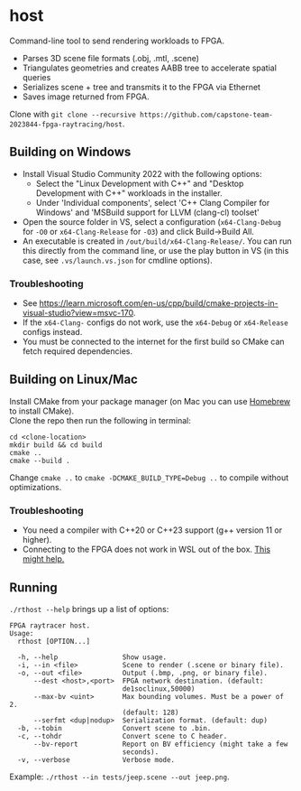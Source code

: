 # host
Command-line tool to send rendering workloads to FPGA.

- Parses 3D scene file formats (.obj, .mtl, .scene)
- Triangulates geometries and creates AABB tree to accelerate spatial queries
- Serializes scene + tree and transmits it to the FPGA via Ethernet
- Saves image returned from FPGA.

Clone with `git clone --recursive https://github.com/capstone-team-2023844-fpga-raytracing/host`.  

## Building on Windows
- Install Visual Studio Community 2022 with the following options:
  - Select the "Linux Development with C++" and "Desktop Development with C++" workloads in the installer.
  - Under 'Individual components', select 'C++ Clang Compiler for Windows' and 'MSBuild support for LLVM (clang-cl) toolset'
- Open the source folder in VS, select a configuration (`x64-Clang-Debug` for `-O0` or `x64-Clang-Release` for `-O3`) and click Build->Build All.
- An executable is created in `/out/build/x64-Clang-Release/`. You can run this directly from the command line, or use the play button in VS (in this case, see `.vs/launch.vs.json` for cmdline options).

### Troubleshooting
- See https://learn.microsoft.com/en-us/cpp/build/cmake-projects-in-visual-studio?view=msvc-170.
- If the `x64-Clang-` configs do not work, use the `x64-Debug` or `x64-Release` configs instead.
- You must be connected to the internet for the first build so CMake can fetch required dependencies.

## Building on Linux/Mac
Install CMake from your package manager (on Mac you can use [Homebrew](https://brew.sh/) to install CMake).  
Clone the repo then run the following in terminal:
```
cd <clone-location>
mkdir build && cd build
cmake ..
cmake --build .
```
Change `cmake ..` to ``cmake -DCMAKE_BUILD_TYPE=Debug ..`` to compile without optimizations.

### Troubleshooting
- You need a compiler with C++20 or C++23 support (g++ version 11 or higher).
- Connecting to the FPGA does not work in WSL out of the box. [This might help.](https://learn.microsoft.com/en-us/windows/wsl/networking#mirrored-mode-networking)

## Running
`./rthost --help` brings up a list of options:
```
FPGA raytracer host.
Usage:
  rthost [OPTION...]

  -h, --help                Show usage.
  -i, --in <file>           Scene to render (.scene or binary file).
  -o, --out <file>          Output (.bmp, .png, or binary file).
      --dest <host>,<port>  FPGA network destination. (default:
                            de1soclinux,50000)
      --max-bv <uint>       Max bounding volumes. Must be a power of 2.
                            (default: 128)
      --serfmt <dup|nodup>  Serialization format. (default: dup)
  -b, --tobin               Convert scene to .bin.
  -c, --tohdr               Convert scene to C header.
      --bv-report           Report on BV efficiency (might take a few
                            seconds).
  -v, --verbose             Verbose mode.
```
Example: `./rthost --in tests/jeep.scene --out jeep.png`.

